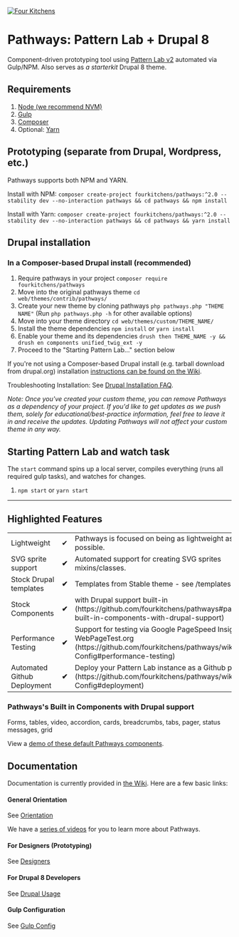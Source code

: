 [![Four Kitchens](https://img.shields.io/badge/4K-Four%20Kitchens-35AA4E.svg)](https://fourkitchens.com/)

# Pathways: Pattern Lab + Drupal 8

Component-driven prototyping tool using [Pattern Lab v2](http://patternlab.io/) automated via Gulp/NPM. Also serves as _a starterkit_ Drupal 8 theme.

## Requirements

1.  [Node (we recommend NVM)](https://github.com/creationix/nvm)
2.  [Gulp](http://gulpjs.com/)
3.  [Composer](https://getcomposer.org/)
4.  Optional: [Yarn](https://github.com/yarnpkg/yarn)

## Prototyping (separate from Drupal, Wordpress, etc.)

Pathways supports both NPM and YARN.

Install with NPM:
`composer create-project fourkitchens/pathways:^2.0 --stability dev --no-interaction pathways && cd pathways && npm install`

Install with Yarn:
`composer create-project fourkitchens/pathways:^2.0 --stability dev --no-interaction pathways && cd pathways && yarn install`

## Drupal installation

### In a Composer-based Drupal install (recommended)

1. Require pathways in your project `composer require fourkitchens/pathways`
2. Move into the original pathways theme `cd web/themes/contrib/pathways/`
3. Create your new theme by cloning pathways `php pathways.php "THEME NAME"` (Run `php pathways.php -h` for other available options)
4. Move into your theme directory `cd web/themes/custom/THEME_NAME/`
5. Install the theme dependencies `npm install` or `yarn install`
6. Enable your theme and its dependencies `drush then THEME_NAME -y && drush en components unified_twig_ext -y`
7. Proceed to the "Starting Pattern Lab…" section below

If you're not using a Composer-based Drupal install (e.g. tarball download from drupal.org) installation [instructions can be found on the Wiki](https://github.com/fourkitchens/pathways/wiki/Installation).

Troubleshooting Installation: See [Drupal Installation FAQ](https://github.com/fourkitchens/pathways/wiki/Installation#drupal-installation-faq).

_Note: Once you've created your custom theme, you can remove Pathways as a dependency of your project. If you'd like to get updates as we push them, solely for educational/best-practice information, feel free to leave it in and receive the updates. Updating Pathways will not affect your custom theme in any way._

## Starting Pattern Lab and watch task

The `start` command spins up a local server, compiles everything (runs all required gulp tasks), and watches for changes.

1.  `npm start` or `yarn start`

---

## Highlighted Features

<table><tbody>
<tr><td>Lightweight</td><td>✔</td><td>Pathways is focused on being as lightweight as possible.</td></tr>
<tr><td>SVG sprite support </td><td><strong>✔</strong></td><td>Automated support for creating SVG sprites mixins/classes.</td></tr>
<tr><td>Stock Drupal templates </td><td><strong>✔</strong></td><td>Templates from Stable theme - see /templates directory</td></tr>
<tr><td>Stock Components </td><td><strong>✔</strong></td><td>with Drupal support built-in (https://github.com/fourkitchens/pathways#pathwayss-built-in-components-with-drupal-support)</td></tr>
<tr><td>Performance Testing </td><td><strong>✔</strong></td><td>Support for testing via Google PageSpeed Insights and WebPageTest.org (https://github.com/fourkitchens/pathways/wiki/Gulp-Config#performance-testing)</td></tr>
<tr><td>Automated Github Deployment </td><td><strong>✔</strong></td><td>Deploy your Pattern Lab instance as a Github page (https://github.com/fourkitchens/pathways/wiki/Gulp-Config#deployment)</td></tr>
</tbody></table>

<h3 id="components">Pathways's Built in Components with Drupal support</h3>
Forms, tables, video, accordion, cards, breadcrumbs, tabs, pager, status messages, grid

View a [demo of these default Pathways components](https://fourkitchens.github.io/pathways/pattern-lab/public/).

## Documentation

Documentation is currently provided in [the Wiki](https://github.com/fourkitchens/pathways/wiki). Here are a few basic links:

#### General Orientation

See [Orientation](https://github.com/fourkitchens/pathways/wiki/Orientation)

We have a [series of videos](https://www.youtube.com/playlist?list=PLO9S6JjNqWsGMQLDfE8Ekt0ryrGa3g4km) for you to learn more about Pathways.

#### For Designers (Prototyping)

See [Designers](https://github.com/fourkitchens/pathways/wiki/For-Designers)

#### For Drupal 8 Developers

See [Drupal Usage](https://github.com/fourkitchens/pathways/wiki/Drupal-Usage)

#### Gulp Configuration

See [Gulp Config](https://github.com/fourkitchens/pathways/wiki/Gulp-Config)
